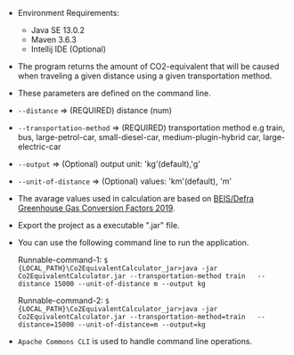 * Environment Requirements:

	- Java SE 13.0.2
	- Maven 3.6.3
	- Intellij IDE (Optional)
	
* The program returns the amount of CO2-equivalent that will be caused when traveling a given distance using a given transportation method.
* These parameters are defined on the command line.

* `--distance` => (REQUIRED) distance (num)
	
* `--transportation-method` => (REQUIRED) transportation method e.g train, bus, large-petrol-car, small-diesel-car, medium-plugin-hybrid car, large-electric-car

* `--output` => (Optional) output unit: 'kg'(default),'g'
	
* `--unit-of-distance` => (Optional) values: 'km'(default), 'm'

* The avarage values used in calculation are based on [BEIS/Defra Greenhouse Gas Conversion Factors 2019](https://www.gov.uk/government/publications/greenhouse-gas-reporting-conversion-factors-2019).
	
* Export the project as a executable ".jar" file. 

* You can use the following command line to run the application.

	Runnable-command-1: `$ {LOCAL_PATH}\Co2EquivalentCalculator_jar>java -jar  Co2EquivalentCalculator.jar --transportation-method train  
	--distance 15000 --unit-of-distance m --output kg`
	
	Runnable-command-2: `$ {LOCAL_PATH}\Co2EquivalentCalculator_jar>java -jar  Co2EquivalentCalculator.jar --transportation-method=train  
	--distance=15000 --unit-of-distance=m --output=kg`


* `Apache Commons CLI` is used to handle command line operations.
	
	
